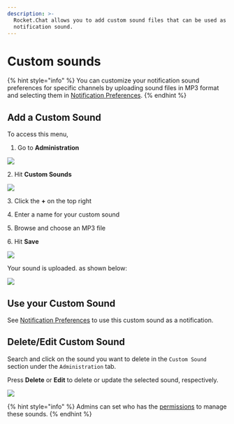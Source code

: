 ```yaml
---
description: >-
  Rocket.Chat allows you to add custom sound files that can be used as a
  notification sound.
---
```


# Custom sounds

{% hint style="info" %}
You can customize your notification sound preferences for specific channels by uploading sound files in MP3 format and selecting them in [Notification Preferences](../../user-guides/rooms/channels/#notifications-preferences).
{% endhint %}

## Add a Custom Sound

To access this menu,

1. Go to **Administration**

![](<../../../.gitbook/assets/2021-11-20\_23-29-48 (1) (1) (1) (1) (12) (10) (12) (35).png>)

2\. Hit **Custom Sounds**

![](../../../.gitbook/assets/2021-11-22\_21-12-21.png)

3\. Click the **+** on the top right

4\. Enter a name for your custom sound

5\. Browse and choose an MP3 file

6\. Hit **Save**

![](../../../.gitbook/assets/2021-11-22\_21-26-55.png)

Your sound is uploaded. as shown below:

![](../../../.gitbook/assets/2021-11-22\_21-38-23.png)

## Use your Custom Sound

See [Notification Preferences](../../user-guides/rooms/channels/#notifications-preferences) to use this custom sound as a notification.

## Delete/Edit Custom Sound

Search and click on the sound you want to delete in the `Custom Sound` section under the `Administration` tab.

Press **Delete** or **Edit** to delete or update the selected sound, respectively.

![](../../../.gitbook/assets/2021-11-22\_21-37-32.png)

{% hint style="info" %}
Admins can set who has the [permissions](permissions.md) to manage these sounds.
{% endhint %}
